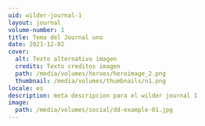 ```yaml
---
uid: wilder-journal-1
layout: journal
volume-number: 1
title: Tema del Journal uno
date: 2021-12-02
cover:
  alt: Texto alternativo imagen
  credits: Texto creditos imagen
  path: /media/volumes/heroes/heroimage_2.png
  thumbnail: /media/volumes/thumbnails/n1.png
locale: es
description: meta descripcion para el wilder journal 1
image:
  path: /media/volumes/social/dd-example-01.jpg
---
```

